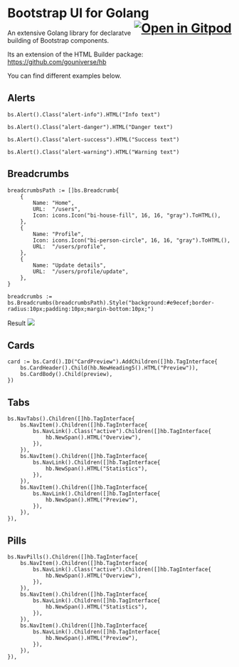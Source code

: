 # Bootstrap UI for Golang <a href="https://gitpod.io/#https://github.com/gouniverse/bs" target="_blank" style="float:right;"><img src="https://gitpod.io/button/open-in-gitpod.svg" alt="Open in Gitpod" loading="lazy"></a>

An extensive Golang library for declaratve building of Bootstrap components. 

Its an extension of the HTML Builder package: https://github.com/gouniverse/hb

You can find different examples below.

## Alerts

```golang
bs.Alert().Class("alert-info").HTML("Info text")

bs.Alert().Class("alert-danger").HTML("Danger text")

bs.Alert().Class("alert-success").HTML("Success text")

bs.Alert().Class("alert-warning").HTML("Warning text")
```

## Breadcrumbs

```golang
breadcrumbsPath := []bs.Breadcrumb{
	{
		Name: "Home",
		URL:  "/users",
		Icon: icons.Icon("bi-house-fill", 16, 16, "gray").ToHTML(),
	},
	{
		Name: "Profile",
		Icon: icons.Icon("bi-person-circle", 16, 16, "gray").ToHTML(),
		URL:  "/users/profile",
	},
	{
		Name: "Update details",
		URL:  "/users/profile/update",
	},
}

breadcrumbs := bs.Breadcrumbs(breadcrumbsPath).Style("background:#e9ecef;border-radius:10px;padding:10px;margin-bottom:10px;")
```

Result
<img src="Breadcrumbs.png" />

## Cards

```golang
card := bs.Card().ID("CardPreview").AddChildren([]hb.TagInterface{
	bs.CardHeader().Child(hb.NewHeading5().HTML("Preview")),
	bs.CardBody().Child(preview),
})
```

## Tabs

```golang
bs.NavTabs().Children([]hb.TagInterface{
	bs.NavItem().Children([]hb.TagInterface{
		bs.NavLink().Class("active").Children([]hb.TagInterface{
			hb.NewSpan().HTML("Overview"),
		}),
	}),
	bs.NavItem().Children([]hb.TagInterface{
		bs.NavLink().Children([]hb.TagInterface{
			hb.NewSpan().HTML("Statistics"),
		}),
	}),
	bs.NavItem().Children([]hb.TagInterface{
		bs.NavLink().Children([]hb.TagInterface{
			hb.NewSpan().HTML("Preview"),
		}),
	}),
}),
```

## Pills

```golang
bs.NavPills().Children([]hb.TagInterface{
	bs.NavItem().Children([]hb.TagInterface{
		bs.NavLink().Class("active").Children([]hb.TagInterface{
			hb.NewSpan().HTML("Overview"),
		}),
	}),
	bs.NavItem().Children([]hb.TagInterface{
		bs.NavLink().Children([]hb.TagInterface{
			hb.NewSpan().HTML("Statistics"),
		}),
	}),
	bs.NavItem().Children([]hb.TagInterface{
		bs.NavLink().Children([]hb.TagInterface{
			hb.NewSpan().HTML("Preview"),
		}),
	}),
}),
```
